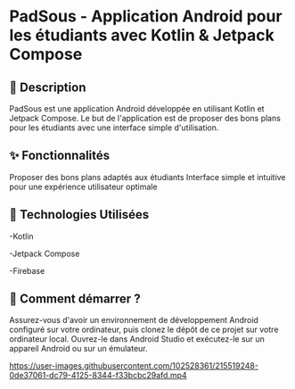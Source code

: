 # PadSous - Application Android pour les étudiants avec Kotlin & Jetpack Compose

## 📄 Description

PadSous est une application Android développée en utilisant Kotlin et Jetpack Compose. Le but de l'application est de proposer des bons plans pour les étudiants avec une interface simple d'utilisation.

## ✨ Fonctionnalités

Proposer des bons plans adaptés aux étudiants
Interface simple et intuitive pour une expérience utilisateur optimale

## 🔧 Technologies Utilisées

-Kotlin

-Jetpack Compose

-Firebase

 ## 🚀 Comment démarrer ?
 
Assurez-vous d'avoir un environnement de développement Android configuré sur votre ordinateur, puis clonez le dépôt de ce projet sur votre ordinateur local. Ouvrez-le dans Android Studio et exécutez-le sur un appareil Android ou sur un émulateur.




https://user-images.githubusercontent.com/102528361/215519248-0de37061-dc79-4125-8344-f33bcbc29afd.mp4

